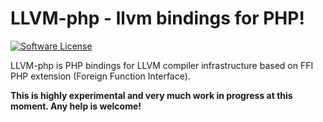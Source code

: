 # LLVM-php - llvm bindings for PHP!

[![Software License](https://img.shields.io/badge/license-BSD-brightgreen.svg?style=flat-square)](LICENSE)

LLVM-php is PHP bindings for LLVM compiler infrastructure based on FFI PHP extension (Foreign Function Interface).

**This is highly experimental and very much work in progress at this moment. Any help is welcome!**